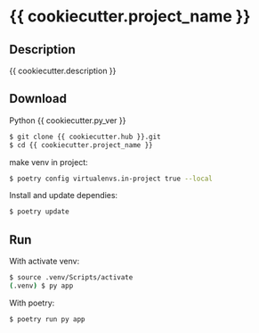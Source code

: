 # {{ cookiecutter.project_name }}

## Description

{{ cookiecutter.description }}

## Download

Python {{ cookiecutter.py_ver }}

```bash
$ git clone {{ cookiecutter.hub }}.git
$ cd {{ cookiecutter.project_name }}
```
make venv in project:
```bash
$ poetry config virtualenvs.in-project true --local
```
Install and update dependies:
```bash
$ poetry update
```

## Run
With activate venv:
```bash
$ source .venv/Scripts/activate
(.venv) $ py app
```
With poetry:
```bash
$ poetry run py app
```

